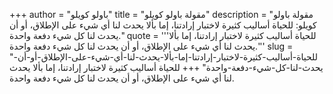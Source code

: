 +++
author = "باولو كويلو"
title = "مقولة باولو كويلو"
description = "مقولة باولو كويلو: للحياة أساليب كثيرة لاختبار إرادتنا، إما بألا يحدث لنا أي شيء على الإطلاق، أو أن يحدث لنا كل شيء دفعة واحدة."
quote = '''للحياة أساليب كثيرة لاختبار إرادتنا، إما بألا يحدث لنا أي شيء على الإطلاق، أو أن يحدث لنا كل شيء دفعة واحدة.'''
slug = "للحياة-أساليب-كثيرة-لاختبار-إرادتنا-إما-بألا-يحدث-لنا-أي-شيء-على-الإطلاق-أو-أن-يحدث-لنا-كل-شيء-دفعة-واحدة"
+++
للحياة أساليب كثيرة لاختبار إرادتنا، إما بألا يحدث لنا أي شيء على الإطلاق، أو أن يحدث لنا كل شيء دفعة واحدة.
